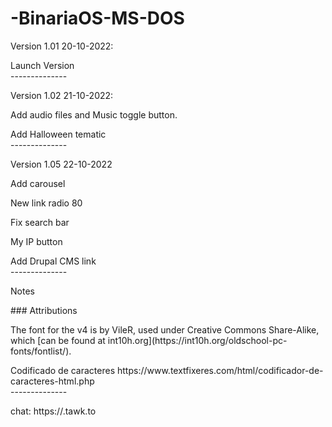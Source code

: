 # -BinariaOS-MS-DOS
<p>Version 1.01 20-10-2022:
<p>Launch Version
<br>--------------
<p>Version 1.02 21-10-2022:
<p>Add audio files and Music toggle button.
<p>Add Halloween tematic
<br>--------------
<p>Version 1.05 22-10-2022
<p>Add carousel
<p>New link radio 80
<p>Fix search bar
<p>My IP button
<p>Add Drupal CMS link
<br>--------------
<p>Notes
<p>### Attributions
<p>The font for the v4 is by VileR, used under Creative Commons Share-Alike, which [can be found at int10h.org](https://int10h.org/oldschool-pc-fonts/fontlist/).
<p>Codificado de caracteres https://www.textfixeres.com/html/codificador-de-caracteres-html.php
<br>--------------
<p>chat: https://.tawk.to
